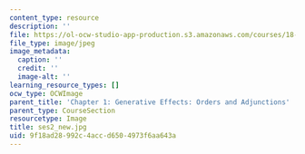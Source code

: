 ```yaml
---
content_type: resource
description: ''
file: https://ol-ocw-studio-app-production.s3.amazonaws.com/courses/18-s097-applied-category-theory-january-iap-2019/9f18ad28992c4accd6504973f6aa643a_ses2_new.jpg
file_type: image/jpeg
image_metadata:
  caption: ''
  credit: ''
  image-alt: ''
learning_resource_types: []
ocw_type: OCWImage
parent_title: 'Chapter 1: Generative Effects: Orders and Adjunctions'
parent_type: CourseSection
resourcetype: Image
title: ses2_new.jpg
uid: 9f18ad28-992c-4acc-d650-4973f6aa643a
---
```

